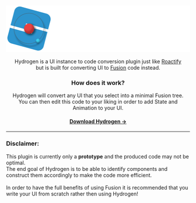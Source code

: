 <p align="center" width="100%">
  <img height="128em" src="./resources/README-Logo.png" alt="Hydrogen">
</p>
<p align="center">
Hydrogen is a UI instance to code conversion plugin just like <a href="https://devforum.roblox.com/t/roactify-plugin/473076">Roactify</a><br>
but is built for converting UI to <a href="https://github.com/Elttob/Fusion">Fusion</a> code instead.
</p>
<h3 align="center">How does it work?</h3>
<p align="center">
Hydrogen will convert any UI that you select into a minimal Fusion tree.<br>
You can then edit this code to your liking in order to add State and Animation to your UI.
</p>
<h4 align="center">
<a href="">Download Hydrogen →</a>
</h4>
<hr>
<h3>Disclaimer:</h3>
<p align="left">
This plugin is currently only a <b>prototype</b> and the produced code may not be optimal.<br>
The end goal of Hydrogen is to be able to identify components and construct them accordingly to make the code more efficient.<br><br>
In order to have the full benefits of using Fusion it is recommended that you write your UI from scratch rather then using Hydrogen!
</p>